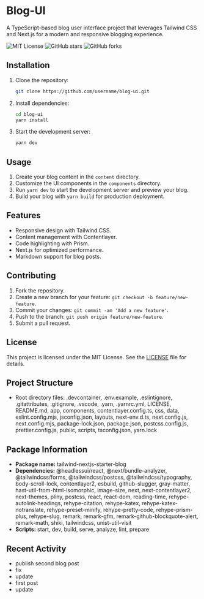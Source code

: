 # Blog-UI

A TypeScript-based blog user interface project that leverages Tailwind CSS and Next.js for a modern and responsive blogging experience.

![MIT License](https://img.shields.io/github/license/username/repo)
![GitHub stars](https://img.shields.io/github/stars/username/repo)
![GitHub forks](https://img.shields.io/github/forks/username/repo)

## Installation

1. Clone the repository:
   ```bash
   git clone https://github.com/username/blog-ui.git
   ```

2. Install dependencies:
   ```bash
   cd blog-ui
   yarn install
   ```

3. Start the development server:
   ```bash
   yarn dev
   ```

## Usage

1. Create your blog content in the `content` directory.
2. Customize the UI components in the `components` directory.
3. Run `yarn dev` to start the development server and preview your blog.
4. Build your blog with `yarn build` for production deployment.

## Features

- Responsive design with Tailwind CSS.
- Content management with Contentlayer.
- Code highlighting with Prism.
- Next.js for optimized performance.
- Markdown support for blog posts.

## Contributing

1. Fork the repository.
2. Create a new branch for your feature: `git checkout -b feature/new-feature`.
3. Commit your changes: `git commit -am 'Add a new feature'`.
4. Push to the branch: `git push origin feature/new-feature`.
5. Submit a pull request.

## License

This project is licensed under the MIT License. See the [LICENSE](LICENSE) file for details.

## Project Structure

- Root directory files: .devcontainer, .env.example, .eslintignore, .gitattributes, .gitignore, .vscode, .yarn, .yarnrc.yml, LICENSE, README.md, app, components, contentlayer.config.ts, css, data, eslint.config.mjs, jsconfig.json, layouts, next-env.d.ts, next.config.js, next.config.mjs, package-lock.json, package.json, postcss.config.js, prettier.config.js, public, scripts, tsconfig.json, yarn.lock

## Package Information

- **Package name:** tailwind-nextjs-starter-blog
- **Dependencies:** @headlessui/react, @next/bundle-analyzer, @tailwindcss/forms, @tailwindcss/postcss, @tailwindcss/typography, body-scroll-lock, contentlayer2, esbuild, github-slugger, gray-matter, hast-util-from-html-isomorphic, image-size, next, next-contentlayer2, next-themes, pliny, postcss, react, react-dom, reading-time, rehype-autolink-headings, rehype-citation, rehype-katex, rehype-katex-notranslate, rehype-preset-minify, rehype-pretty-code, rehype-prism-plus, rehype-slug, remark, remark-gfm, remark-github-blockquote-alert, remark-math, shiki, tailwindcss, unist-util-visit
- **Scripts:** start, dev, build, serve, analyze, lint, prepare

## Recent Activity

- publish second blog post
- fix
- update
- first post
- update
